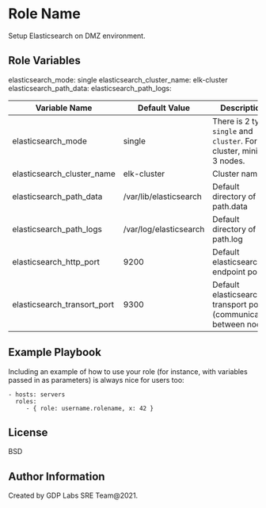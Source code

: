 Role Name
=========

Setup Elasticsearch on DMZ environment.

Role Variables
--------------

elasticsearch_mode: single
elasticsearch_cluster_name: elk-cluster
elasticsearch_path_data:
elasticsearch_path_logs:

| Variable Name                   |  Default Value          | Description                                                            |
|---------------------------------|-------------------------|------------------------------------------------------------------------|
| elasticsearch_mode              | single                  | There is 2 type `single` and `cluster`. For cluster, minimal 3 nodes.  |
| elasticsearch_cluster_name      | elk-cluster             | Cluster name                                                           |
| elasticsearch_path_data         | /var/lib/elasticsearch  | Default directory of path.data                                         |
| elasticsearch_path_logs         | /var/log/elasticsearch  | Default directory of path.log                                          |
| elasticsearch_http_port         | 9200                    | Default elasticsearch endpoint port                                    |
| elasticsearch_transort_port     | 9300                    | Default elasticsearch transport port (communication between node)      |

Example Playbook
----------------

Including an example of how to use your role (for instance, with variables passed in as parameters) is always nice for users too:

    - hosts: servers
      roles:
         - { role: username.rolename, x: 42 }

License
-------

BSD

Author Information
------------------

Created by GDP Labs SRE Team@2021.
